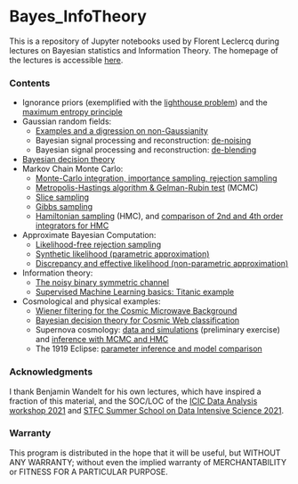 # Bayes_InfoTheory #

This is a repository of Jupyter notebooks used by Florent Leclercq during lectures on Bayesian statistics and Information Theory.
The homepage of the lectures is accessible [here](http://www.florent-leclercq.eu/teaching.php).

### Contents ###
* Ignorance priors (exemplified with the [lighthouse problem](LighthouseProblem.ipynb)) and the [maximum entropy principle](MaximumEntropy.ipynb)
* Gaussian random fields:
  * [Examples and a digression on non-Gaussianity](GRF_and_fNL.ipynb)
  * Bayesian signal processing and reconstruction:  [de-noising](WienerFilter_denoising.ipynb)
  * Bayesian signal processing and reconstruction: [de-blending](WienerFilter_deblending.ipynb)
* [Bayesian decision theory](DecisionTheory.ipynb)
* Markov Chain Monte Carlo:
  * [Monte-Carlo integration, importance sampling, rejection sampling](Sampling_Importance_Rejection.ipynb)
  * [Metropolis-Hastings algorithm & Gelman-Rubin test](MCMC_MH.ipynb) (MCMC)
  * [Slice sampling](MCMC_Slice.ipynb)
  * [Gibbs sampling](MCMC_Gibbs.ipynb)
  * [Hamiltonian sampling](MCMC_Hamiltonian.ipynb) (HMC), and [comparison of 2nd and 4th order integrators for HMC](MCMC_Hamiltonian_4th_order.ipynb)
* Approximate Bayesian Computation:
  * [Likelihood-free rejection sampling](ABC_rejection.ipynb)
  * [Synthetic likelihood (parametric approximation)](ABC_synthetic_likelihood.ipynb)
  * [Discrepancy and effective likelihood (non-parametric approximation)](ABC_discrepancy_effective_likelihood.ipynb)
* Information theory:
  * [The noisy binary symmetric channel](IT_noisy_binary_channel.ipynb)
  * [Supervised Machine Learning basics: Titanic example](Machine_Learning_basics.ipynb)
* Cosmological and physical examples:
  * [Wiener filtering for the Cosmic Microwave Background](WienerFilter_denoising_CMB.ipynb)
  * [Bayesian decision theory for Cosmic Web classification](DecisionTheory.ipynb)
  * Supernova cosmology: [data and simulations](Supernova_data_simulations.ipynb) (preliminary exercise) and [inference with MCMC and HMC](Supernova_MCMC_HMC.ipynb)
  * The 1919 Eclipse: [parameter inference and model comparison](Eclipse1919_MCMC_HMC.ipynb)

### Acknowledgments ###

I thank Benjamin Wandelt for his own lectures, which have inspired a fraction of this material, and the SOC/LOC of the [ICIC Data Analysis workshop 2021](https://www.imperial.ac.uk/astrophysics/centre-for-inference-and-cosmology/seminars-and-events/data-analysis-workshops/) and [STFC Summer School on Data Intensive Science 2021](https://conference.astro.dur.ac.uk/event/3/overview).

### Warranty ###

This program is distributed in the hope that it will be useful, but WITHOUT ANY WARRANTY; without even the implied warranty of MERCHANTABILITY or FITNESS FOR A PARTICULAR PURPOSE.
